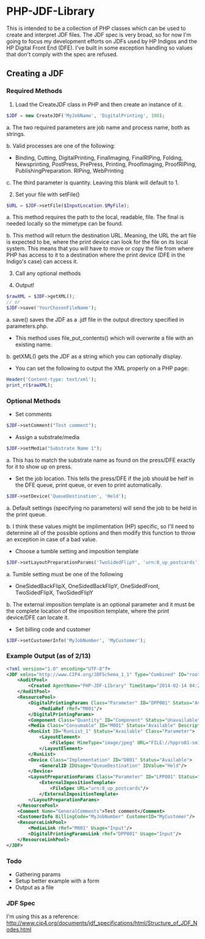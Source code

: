 # PHP-JDF-Library

This is intended to be a collection of PHP classes which can be used to create and interpret JDF files. The JDF spec is very broad, so for now I'm going to focus my development efforts on JDFs used by HP Indigos and the HP Digital Front End (DFE). I've built in some exception handling so values that don't comply with the spec are refused.

## Creating a JDF
### Required Methods

1. Load the CreateJDF class in PHP and then create an instance of it.
 ```php
 $JDF = new CreateJDF('MyJobName', 'DigitalPrinting', 100);
 ```
 a. The two required parameters are job name and process name, both as strings.

 b. Valid processes are one of the following:
  - Binding, Cutting, DigitalPrinting, FinalImaging, FinalRIPing, Folding, Newsprinting, PostPress, PrePress, Printing, ProofImaging, ProofRIPing, PublishingPreparation. RIPing, WebPrinting

 c. The third parameter is quantity. Leaving this blank will default to 1.

2. Set your file with setFile()
 ```php
 $URL = $JDF->setFile($InputLocation.$MyFile);
 ```
 a. This method requires the path to the local, readable, file. The final is needed locally so the mimetype can be found.
 
 b. This method will return the destination URL. Meaning, the URL the art file is expected to be, where the print device can look for the file on its local system. This means that you will have to move or copy the file from where PHP has access to it to a destination where the print device (DFE in the Indigo's case) can access it.

3. Call any optional methods

4. Output! 
 ```php
 $rawXML = $JDF->getXML();
 // or
 $JDF->save('YourChosenFileName');
 ```
 a. save() saves the JDF as a .jdf file in the output directory specified in parameters.php.

  - This method uses file_put_contents() which will overwrite a file with an existing name.

 b. getXML() gets the JDF as a string which you can optionally display.
 
  - You can set the following to output the XML properly on a PHP page:
 
  ```php
  Header('Content-type: text/xml');
  print_r($rawXML);
  ```

### Optional Methods

- Set comments

 ```php
 $JDF->setComment("Test comment");
 ```
 
- Assign a substrate/media
 ```php
 $JDF->setMedia("Substrate Name 1");
 ```
 a. This has to match the substrate name as found on the press/DFE exactly for it to show up on press.
 
- Set the job location. This tells the press/DFE if the job should be helf in the DFE queue, print queue, or even to print automatically. 

 ```php
 $JDF->setDevice('QueueDestination', 'Held');
 ```
 a. Default settings (specifying no parameters) will send the job to be held in the print queue.
 
 b. I think these values might be implimentation (HP) specific, so I'll need to determine all of the possible options and then modify this function to throw an exception in case of a bad value.
 
- Choose a tumble setting and imposition template

 ```php
 $JDF->setLayoutPreparationParams('TwoSidedFlipY', 'urn:8_up_postcards');
 ```
 a. Tumble setting must be one of the following
 
  - OneSidedBackFlipX, OneSidedBackFlipY, OneSidedFront, TwoSidedFlipX, TwoSidedFlipY
 
 b. The external imposition template is an optional parameter and it must be the complete location of the imposition template, where the print device/DFE can locate it.
 
- Set billing code and customer
 ```php
 $JDF->setCustomerInfo('MyJobNumber', 'MyCustomer');
 ```

### Example Output (as of 2/13)
```xml
<?xml version="1.0" encoding="UTF-8"?>
<JDF xmlns="http://www.CIP4.org/JDFSchema_1_1" Type="Combined" ID="rootNodeId" Status="Waiting" JobPartID="000.cdp.797" Version="1.3" Types="DigitalPrinting" DescriptiveName="MyTestJDF">
	<AuditPool>
		<Created AgentName="PHP-JDF-LIbrary" TimeStamp="2014-02-14 04:29:33"/>
	</AuditPool>
	<ResourcePool>
		<DigitalPrintingParams Class="Parameter" ID="DPP001" Status="Available">
			<MediaRef rRef="M001"/>
		</DigitalPrintingParams>
		<Component Class="Quantity" ID="Component" Status="Unavailable" ComponentType="FinalProduct"/>
		<Media Class="Consumable" ID="M001" Status="Available" DescriptiveName="Substrate Name 1"/>
		<RunList ID="RunList_1" Status="Available" Class="Parameter">
			<LayoutElement>
				<FileSpec MimeType="image/jpeg" URL="FILE://hppro01-sm1/Jobs/example_image.jpg"/>
			</LayoutElement>
		</RunList>
		<Device Class="Implementation" ID="D001" Status="Available">
			<GeneralID IDUsage="QueueDestination" IDValue="Held"/>
		</Device>
		<LayoutPreparationParams Class="Parameter" ID="LPP001" Status="Available" Sides="TwoSidedFlipY">
			<ExternalImpositionTemplate>
				<FileSpec URL="urn:8_up_postcards"/>
			</ExternalImpositionTemplate>
		</LayoutPreparationParams>
	</ResourcePool>
	<Comment Name="GeneralComments">Test comment</Comment>
	<CustomerInfo BillingCode="MyJobNumber" CustomerID="MyCustomer"/>
	<ResourceLinkPool>
		<MediaLink rRef="M001" Usage="Input"/>
		<DigitalPrintingParamsLink rRef="DPP001" Usage="Input"/>
	</ResourceLinkPool>
</JDF>
```
### Todo
- Gathering params
- Setup better example with a form
- Output as a file

### JDF Spec
I'm using this as a reference: http://www.cip4.org/documents/jdf_specifications/html/Structure_of_JDF_Nodes.html
